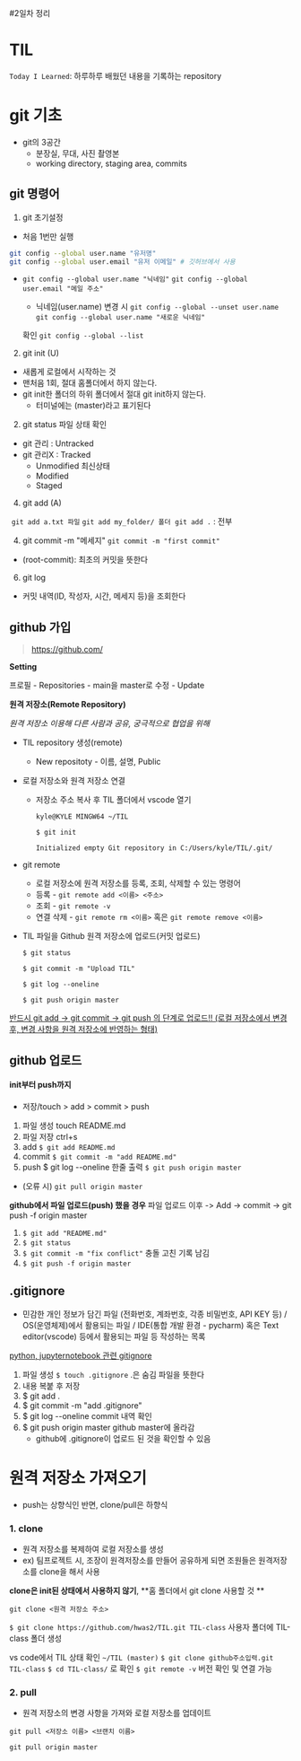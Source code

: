 #2일차 정리
# TIL

`Today I Learned`: 하루하루 배웠던 내용을 기록하는 repository

# git 기초

- git의 3공간
  - 분장실, 무대, 사진 촬영본
  - working directory, staging area, commits



## git 명령어

1. git 초기설정
- 처음 1번만 실행

```bash
git config --global user.name "유저명"
git config --global user.email "유저 이메일" # 깃허브에서 사용
```

- `git config --global user.name "닉네임"`
  `git config --global user.email "메일 주소"`
  
  - 닉네임(user.name) 변경 시
    `git config --global --unset user.name`
    `git config --global user.name "새로운 닉네임"`
  
  확인
  `git config --global --list`

2. git init (U)
- 새롭게 로컬에서 시작하는 것 
- 맨처음 1회, 절대 홈폴더에서 하지 않는다.
- git init한 폴더의 하위 폴더에서 절대 git init하지 않는다.
   - 터미널에는 (master)라고 표기된다

2. git status 파일 상태 확인

- git 관리 : Untracked
- git 관리X : Tracked
    - Unmodified 최신상태
    - Modified
    - Staged

4. git add (A)

​	`git add a.txt 파일`
​	`git add my_folder/ 폴더`
​	`git add .`  :  전부

4. git commit -m "메세지"
    `git commit -m "first commit"`

- (root-commit): 최초의 커밋을 뜻한다

6. git log
- 커밋 내역(ID, 작성자, 시간, 메세지 등)을 조회한다



## github 가입

> https://github.com/ 

**Setting**

프로필 - Repositories - main을 master로 수정 - Update

**원격 저장소(Remote Repository)**

*원격 저장소 이용해 다른 사람과 공유, 궁극적으로 협업을 위해*

- TIL repository 생성(remote)

  - New repositoty - 이름, 설명, Public

- 로컬 저장소와 원격 저장소 연결

  - 저장소 주소 복사 후 TIL 폴더에서 vscode 열기

    `kyle@KYLE MINGW64 ~/TIL`

    `$ git init`

    `Initialized empty Git repository in C:/Users/kyle/TIL/.git/`

- git remote

  - 로컬 저장소에 원격 저장소를 등록, 조회, 삭제할 수 있는 명령어
  - 등록 - `git remote add <이름> <주소>`
  - 조회 - `git remote -v`
  - 연결 삭제 - `git remote rm <이름>` 혹은 `git remote remove <이름>`

- TIL 파일을 Github 원격 저장소에 업로드(커밋 업로드)

  `$ git status`

  `$ git commit -m "Upload TIL"`

  `$ git log --oneline`

  `$ git push origin master`

<u>반드시 git add → git commit → git push 의 단계로 업로드!! (로컬 저장소에서 변경 후, 변경 사항을 원격 저장소에 반영하는 형태)</u>



## github 업로드
#### init부터 push까지

- 저장/touch > add > commit > push

1. 파일 생성 touch README.md
2. 파일 저장 ctrl+s
3. add 
    `$ git add README.md` 
4. commit 
    `$ git commit -m "add README.md"` 
5. push
    $ git log --oneline                                    한줄 출력
    `$ git push origin master` 

- (오류 시) `git pull origin master`

**github에서 파일 업로드(push) 했을 경우**
파일 업로드 이후 -> Add -> commit -> git push -f origin master 

1. `$ git add "README.md"`
2. `$ git status`
3. `$ git commit -m "fix conflict"`    충돌 고친 기록 남김
4. `$ git push -f origin master` 



##  .gitignore

- 민감한 개인 정보가 담긴 파일 (전화번호, 계좌번호, 각종 비밀번호, API KEY 등) / OS(운영체제)에서 활용되는 파일 / IDE(통합 개발 환경 - pycharm) 혹은 Text editor(vscode) 등에서 활용되는 파일 등 작성하는 목록

[python, jupyternotebook 관련 gitignore](https://www.toptal.com/developers/gitignore) 

1. 파일 생성
   `$ touch .gitignore` .은 숨김 파일을 뜻한다
2. 내용 복붙 후 저장
3. $ git add .
4. $ git commit -m "add .gitignore"
5. $ git log --oneline                            commit 내역 확인
6. $ git push origin master                 github master에 올라감
   - github에 .gitignore이 업로드 된 것을 확인할 수 있음



# 원격 저장소 가져오기

- push는 상향식인 반면, clone/pull은 하향식

### 1. clone

- 원격 저장소를 복제하여 로컬 저장소를 생성
- ex) 팀프로젝트 시, 조장이 원격저장소를 만들어 공유하게 되면 조원들은 원격저장소를 clone을 해서 사용

**clone은 init된 상태에서  사용하지 않기**, **홈 폴더에서 git clone 사용할 것 **

`git clone <원격 저장소 주소>`

`$ git clone https://github.com/hwas2/TIL.git TIL-class` 사용자 폴더에 TIL-class 폴더 생성

vs code에서 TIL 상태 확인 `~/TIL (master)`
`$ git clone github주소입력.git TIL-class`
`$ cd TIL-class/` 로 확인
`$ git remote -v`  버전 확인 및 연결 가능

### 2. pull

- 원격 저장소의 변경 사항을 가져와 로컬 저장소를 업데이트

`git pull <저장소 이름> <브랜치 이름>`

`git pull origin master`